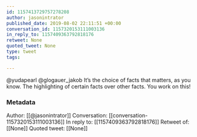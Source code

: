 ```yaml
---
id: 1157413729757278208
author: jasonintrator
published_date: 2019-08-02 22:11:51 +00:00
conversation_id: 1157320153111003136
in_reply_to: 1157409363792818176
retweet: None
quoted_tweet: None
type: tweet
tags:

---
```


@yudapearl @glogauer_jakob It’s the choice of facts that matters, as you know. The highlighting of certain facts over other facts. You work on this!

### Metadata

Author: [[@jasonintrator]]
Conversation: [[conversation-1157320153111003136]]
In reply to: [[1157409363792818176]]
Retweet of: [[None]]
Quoted tweet: [[None]]
